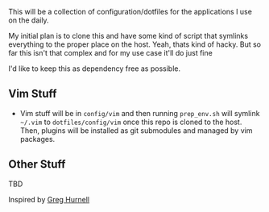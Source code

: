 This will be a collection of configuration/dotfiles for the applications I use on the daily.

My initial plan is to clone this and have some kind of script that symlinks everything to the proper place
on the host. Yeah, thats kind of hacky. But so far this isn't that complex and for my use case
it'll do just fine

I'd like to keep this as dependency free as possible. 

## Vim Stuff
- Vim stuff will be in `config/vim` and then running `prep_env.sh` will symlink `~/.vim` to `dotfiles/config/vim` once this repo is cloned to the host. Then, plugins will be installed as 
git submodules and managed by vim packages. 

## Other Stuff
TBD

Inspired by [Greg Hurnell](https://www.youtube.com/watch?v=X2_R3uxDN6g)
